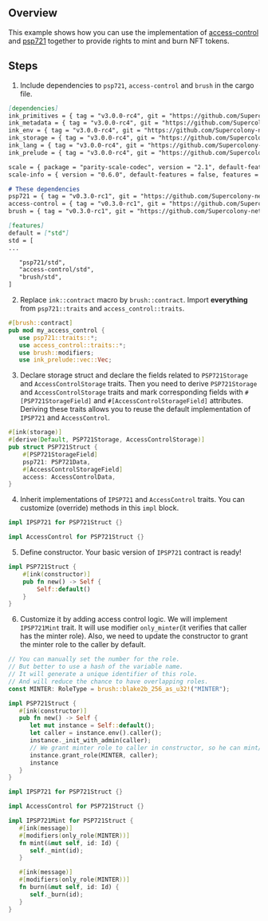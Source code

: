 ## Overview

This example shows how you can use the implementation of
[access-control](https://github.com/Supercolony-net/openbrush-contracts/tree/main/contracts/access/access-control) and
[psp721](https://github.com/Supercolony-net/openbrush-contracts/tree/main/contracts/token/psp721) together to provide rights to mint and burn NFT tokens.

## Steps

1. Include dependencies to `psp721`, `access-control` and `brush` in the cargo file.

```markdown
[dependencies]
ink_primitives = { tag = "v3.0.0-rc4", git = "https://github.com/Supercolony-net/ink", default-features = false }
ink_metadata = { tag = "v3.0.0-rc4", git = "https://github.com/Supercolony-net/ink", default-features = false, features = ["derive"], optional = true }
ink_env = { tag = "v3.0.0-rc4", git = "https://github.com/Supercolony-net/ink", default-features = false }
ink_storage = { tag = "v3.0.0-rc4", git = "https://github.com/Supercolony-net/ink", default-features = false }
ink_lang = { tag = "v3.0.0-rc4", git = "https://github.com/Supercolony-net/ink", default-features = false }
ink_prelude = { tag = "v3.0.0-rc4", git = "https://github.com/Supercolony-net/ink", default-features = false }

scale = { package = "parity-scale-codec", version = "2.1", default-features = false, features = ["derive"] }
scale-info = { version = "0.6.0", default-features = false, features = ["derive"], optional = true }

# These dependencies
psp721 = { tag = "v0.3.0-rc1", git = "https://github.com/Supercolony-net/openbrush-contracts", default-features = false }
access-control = { tag = "v0.3.0-rc1", git = "https://github.com/Supercolony-net/openbrush-contracts", default-features = false }
brush = { tag = "v0.3.0-rc1", git = "https://github.com/Supercolony-net/openbrush-contracts", default-features = false }

[features]
default = ["std"]
std = [
...

   "psp721/std",
   "access-control/std",
   "brush/std",
]
```

2. Replace `ink::contract` macro by `brush::contract`.
   Import **everything** from `psp721::traits` and `access_control::traits`.

```rust
#[brush::contract]
pub mod my_access_control {
   use psp721::traits::*;
   use access_control::traits::*;
   use brush::modifiers;
   use ink_prelude::vec::Vec;
```

3. Declare storage struct and declare the fields related to `PSP721Storage` and `AccessControlStorage`
   traits. Then you need to derive `PSP721Storage` and `AccessControlStorage` traits and mark corresponding fields
   with `#[PSP721StorageField]` and `#[AccessControlStorageField]` attributes. Deriving these traits allows you to reuse
   the default implementation of `IPSP721` and `AccessControl`.

```rust
#[ink(storage)]
#[derive(Default, PSP721Storage, AccessControlStorage)]
pub struct PSP721Struct {
    #[PSP721StorageField]
    psp721: PSP721Data,
    #[AccessControlStorageField]
    access: AccessControlData,
}
```

4. Inherit implementations of `IPSP721` and `AccessControl` traits. You can customize (override) methods in this `impl` block.

```rust
impl IPSP721 for PSP721Struct {}

impl AccessControl for PSP721Struct {}
```

5. Define constructor. Your basic version of `IPSP721` contract is ready!

```rust
impl PSP721Struct {
    #[ink(constructor)]
    pub fn new() -> Self {
        Self::default()
    }
}
```

6. Customize it by adding access control logic. We will implement `IPSP721Mint` trait. It will use modifier `only_minter`(it verifies that caller
   has the minter role). Also, we need to update the constructor to grant the minter role to the caller by default.

```rust
// You can manually set the number for the role. 
// But better to use a hash of the variable name.
// It will generate a unique identifier of this role.
// And will reduce the chance to have overlapping roles.
const MINTER: RoleType = brush::blake2b_256_as_u32!("MINTER");

impl PSP721Struct {
   #[ink(constructor)]
   pub fn new() -> Self {
      let mut instance = Self::default();
      let caller = instance.env().caller();
      instance._init_with_admin(caller);
      // We grant minter role to caller in constructor, so he can mint/burn tokens
      instance.grant_role(MINTER, caller);
      instance
   }
}

impl IPSP721 for PSP721Struct {}

impl AccessControl for PSP721Struct {}

impl IPSP721Mint for PSP721Struct {
   #[ink(message)]
   #[modifiers(only_role(MINTER))]
   fn mint(&mut self, id: Id) {
      self._mint(id);
   }

   #[ink(message)]
   #[modifiers(only_role(MINTER))]
   fn burn(&mut self, id: Id) {
      self._burn(id);
   }
}
```
